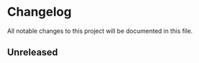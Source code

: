 <!-- markdownlint-disable MD022 MD032 MD024-->
# Changelog
All notable changes to this project will be documented in this file.

## Unreleased
